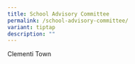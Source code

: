 ```yaml
---
title: School Advisory Committee
permalink: /school-advisory-committee/
variant: tiptap
description: ""
---
```

<p>Clementi Town</p>